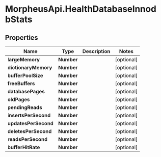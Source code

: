 # MorpheusApi.HealthDatabaseInnodbStats

## Properties

Name | Type | Description | Notes
------------ | ------------- | ------------- | -------------
**largeMemory** | **Number** |  | [optional] 
**dictionaryMemory** | **Number** |  | [optional] 
**bufferPoolSize** | **Number** |  | [optional] 
**freeBuffers** | **Number** |  | [optional] 
**databasePages** | **Number** |  | [optional] 
**oldPages** | **Number** |  | [optional] 
**pendingReads** | **Number** |  | [optional] 
**insertsPerSecond** | **Number** |  | [optional] 
**updatesPerSecond** | **Number** |  | [optional] 
**deletesPerSecond** | **Number** |  | [optional] 
**readsPerSecond** | **Number** |  | [optional] 
**bufferHitRate** | **Number** |  | [optional] 


